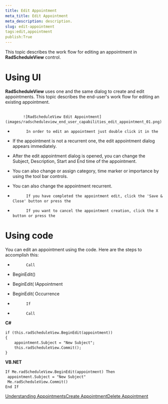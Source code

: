 ```yaml
---
title: Edit Appointment
meta_title: Edit Appointment
meta_description: description.
slug: edit-appointment
tags:edit,appointment
publish:True
---
```



This topic describes the work flow for editing an appointment in __RadScheduleView__ control.
      

# Using UI

__RadScheduleView__ uses one and the same dialog to create and edit appointments. This topic describes the end-user's work flow for editing an existing appointment.
        


               
            ![RadScheduleView Edit Appointment](images/radscheduleview_end_user_capabilities_edit_appointment_01.png)

* 
            In order to edit an appointment just double click it in the 

* If the appointment is not a recurrent one, the edit appointment dialog appears immediately. 

* After the edit appointment dialog is opened, you can change the Subject, Description, Start and End time of the appointment.

* You can also change or assign category, time marker or importance by using the tool bar controls.

* You can also change the appointment recurrent.

* 
            If you have completed the appointment edit, click the 'Save & Close' button or press the 

* 
            If you want to cancel the appointment creation, click the X button or press the 

# Using code

You can edit an appointment using the code. Here are the steps to accomplish this:

* 
            Call 

* BeginEdit()

* BeginEdit( IAppointment

* BeginEdit( Occurrence

* 
            If 

* 
            Call 


 __C#__
    


	if (this.radScheduleView.BeginEdit(appointment))
	{
	    appointment.Subject = "New Subject";
	    this.radScheduleView.Commit();
	}




 __VB.NET__
    


	If Me.radScheduleView.BeginEdit(appointment) Then
	 appointment.Subject = "New Subject"
	 Me.radScheduleView.Commit()
	End If

[Understanding Appointments]({{slug:understanding-appointments}})[Create Appointment]({{slug:create-appointment}})[Delete Appointment]({{slug:delete-appointment}})
